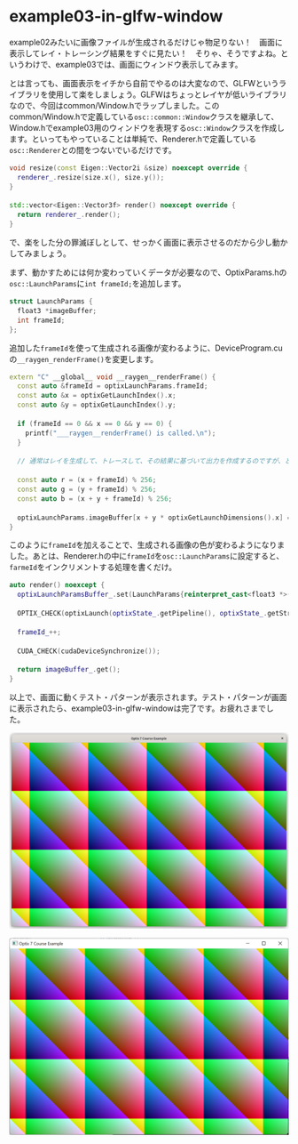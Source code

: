 # example03-in-glfw-window

example02みたいに画像ファイルが生成されるだけじゃ物足りない！　画面に表示してレイ・トレーシング結果をすぐに見たい！　そりゃ、そうですよね。というわけで、example03では、画面にウィンドウ表示してみます。

とは言っても、画面表示をイチから自前でやるのは大変なので、GLFWというライブラリを使用して楽をしましょう。GLFWはちょっとレイヤが低いライブラリなので、今回はcommon/Window.hでラップしました。このcommon/Window.hで定義している`osc::common::Window`クラスを継承して、Window.hでexample03用のウィンドウを表現する`osc::Window`クラスを作成します。といってもやっていることは単純で、Renderer.hで定義している`osc::Renderer`との間をつないでいるだけです。

~~~c++
void resize(const Eigen::Vector2i &size) noexcept override {
  renderer_.resize(size.x(), size.y());
}

std::vector<Eigen::Vector3f> render() noexcept override {
  return renderer_.render();
}
~~~

で、楽をした分の罪滅ぼしとして、せっかく画面に表示させるのだから少し動かしてみましょう。

まず、動かすためには何か変わっていくデータが必要なので、OptixParams.hの`osc::LaunchParams`に`int frameId;`を追加します。

~~~c++
struct LaunchParams {
  float3 *imageBuffer;
  int frameId;
};
~~~

追加した`frameId`を使って生成される画像が変わるように、DeviceProgram.cuの`__raygen_renderFrame()`を変更します。

~~~c++
extern "C" __global__ void __raygen__renderFrame() {
  const auto &frameId = optixLaunchParams.frameId;
  const auto &x = optixGetLaunchIndex().x;
  const auto &y = optixGetLaunchIndex().y;

  if (frameId == 0 && x == 0 && y == 0) {
    printf("___raygen__renderFrame() is called.\n");
  }

  // 通常はレイを生成して、トレースして、その結果に基づいて出力を作成するのですが、とりあえず、テスト・パターンを生成してみます。

  const auto r = (x + frameId) % 256;
  const auto g = (y + frameId) % 256;
  const auto b = (x + y + frameId) % 256;

  optixLaunchParams.imageBuffer[x + y * optixGetLaunchDimensions().x] = float3{static_cast<float>(r) / 255, static_cast<float>(g) / 255, static_cast<float>(b) / 255};;
}
~~~

このように`frameId`を加えることで、生成される画像の色が変わるようになりました。あとは、Renderer.hの中に`frameId`を`osc::LaunchParams`に設定すると、`farmeId`をインクリメントする処理を書くだけ。

~~~c++
auto render() noexcept {
  optixLaunchParamsBuffer_.set(LaunchParams{reinterpret_cast<float3 *>(imageBuffer_.getData()), frameId_});

  OPTIX_CHECK(optixLaunch(optixState_.getPipeline(), optixState_.getStream(), optixLaunchParamsBuffer_.getData(), optixLaunchParamsBuffer_.getDataSize(), &optixState_.getShaderBindingTable(), width_, height_, 1));

  frameId_++;

  CUDA_CHECK(cudaDeviceSynchronize());

  return imageBuffer_.get();
}
~~~

以上で、画面に動くテスト・パターンが表示されます。テスト・パターンが画面に表示されたら、example03-in-glfw-windowは完了です。お疲れさまでした。

![example03-in-glfw-window-linux](https://raw.githubusercontent.com/tail-island/optix7courseR/main/image/example03-in-glfw-window-linux.png)

![example03-in-glfw-window-windows](https://raw.githubusercontent.com/tail-island/optix7courseR/main/image/example03-in-glfw-window-windows.png)
